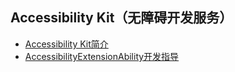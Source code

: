 ## Accessibility Kit（无障碍开发服务）

- [Accessibility Kit简介](../application-models/accessibilityKit.md)
- [AccessibilityExtensionAbility开发指导](../application-models/accessibilityextensionability.md)


